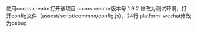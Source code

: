 使用cocos creator打开该项目
cocos creator版本号 1.9.2
修改为测试环境，打开config文件（assest/script/common/config.js），24行 platform: wechat修改为debug
